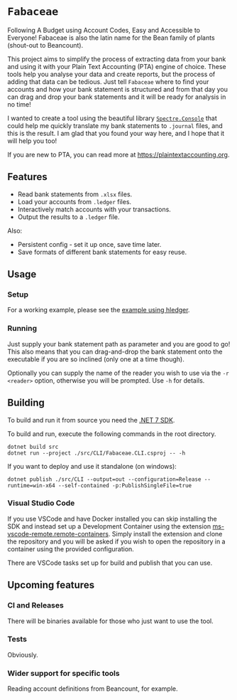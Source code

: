 # `Fabaceae`

Following A Budget using Account Codes, Easy and Accessible to Everyone! Fabaceae is also the latin name for the Bean family of plants (shout-out to Beancount).

This project aims to simplify the process of extracting data from your bank and using it with your Plain Text Accounting (PTA) engine of choice. These tools help you analyse your data and create reports, but the process of adding that data can be tedious. Just tell `Fabaceae` where to find your accounts and how your bank statement is structured and from that day you can drag and drop your bank statements and it will be ready for analysis in no time!

I wanted to create a tool using the beautiful library [`Spectre.Console`](https://github.com/spectreconsole) that could help me quickly translate my bank statements to `.journal` files, and this is the result. I am glad that you found your way here, and I hope that it will help you too! 

If you are new to PTA, you can read more at https://plaintextaccounting.org.

## Features

- Read bank statements from `.xlsx` files.
- Load your accounts from `.ledger` files.
- Interactively match accounts with your transactions.
- Output the results to a `.ledger` file.

Also:
- Persistent config - set it up once, save time later.
- Save formats of different bank statements for easy reuse.

## Usage
 
### Setup


For a working example, please see the [example using hledger](examples/hledger/README.md).

### Running

Just supply your bank statement path as parameter and you are good to go! This also means that you can drag-and-drop the bank statement onto the executable if you are so inclined (only one at a time though).

Optionally you can supply the name of the reader you wish to use via the `-r <reader>` option, otherwise you will be prompted. Use `-h` for details.

## Building 

To build and run it from source you need the [.NET 7 SDK](https://dotnet.microsoft.com/en-us/download/dotnet/7.0). 

To build and run, execute the following commands in the root directory.

```
dotnet build src
dotnet run --project ./src/CLI/Fabaceae.CLI.csproj -- -h
```

If you want to deploy and use it standalone (on windows):

```
dotnet publish ./src/CLI --output=out --configuration=Release --runtime=win-x64 --self-contained -p:PublishSingleFile=true 
```

### Visual Studio Code

If you use VSCode and have Docker installed you can skip installing the SDK and instead set up a Development Container using the extension [ms-vscode-remote.remote-containers](https://marketplace.visualstudio.com/items?itemName=ms-vscode-remote.remote-containers). Simply install the extension and clone the repository and you will be asked if you wish to open the repository in a container using the provided configuration.

There are VSCode tasks set up for build and publish that you can use.

## Upcoming features

### CI and Releases

There will be binaries available for those who just want to use the tool.

### Tests

Obviously.

### Wider support for specific tools

Reading account definitions from Beancount, for example.
